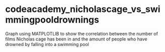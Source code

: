 # codeacademy_nicholascage_vs_swimmingpooldrownings
Graph using MATPLOTLIB to show the correlation between the number of films Nicholas cage has been in and the amount of people who have drowned by falling into a swimming pool
